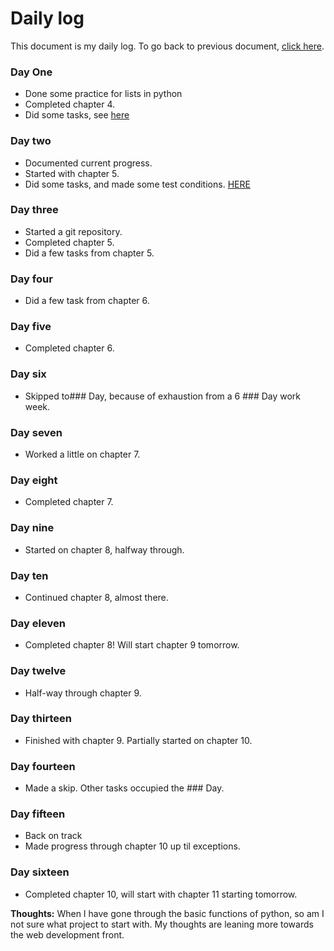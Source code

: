 # Daily log

This document is my daily log.
To go back to previous document, [click here](/README.md).

### Day One
- Done some practice for lists in python
- Completed chapter 4.
- Did some tasks, see [here](/List_practice/)

### Day two
- Documented current progress.
- Started with chapter 5.
- Did some tasks, and made some test conditions. [HERE](/Condition_testing/)

### Day three

- Started a git repository.
- Completed chapter 5.
- Did a few tasks from chapter 5.

### Day four

- Did a few task from chapter 6.


### Day five

- Completed chapter 6.

### Day six

- Skipped to### Day, because of exhaustion from a 6 ### Day work week.

### Day seven

- Worked a little on chapter 7.

### Day eight

- Completed chapter 7.

### Day nine

- Started on chapter 8, halfway through.

### Day ten

- Continued chapter 8, almost there.

### Day eleven

- Completed chapter 8! Will start chapter 9 tomorrow.

### Day twelve

- Half-way through chapter 9.

### Day thirteen

- Finished with chapter 9. Partially started on chapter 10.

### Day fourteen

- Made a skip. Other tasks occupied the ### Day.

### Day fifteen

- Back on track
- Made progress through chapter 10 up til exceptions.

### Day sixteen

- Completed chapter 10, will start with chapter 11 starting tomorrow.

**Thoughts:** When I have gone through the basic functions of python, so am I not sure what project to start with.
My thoughts are leaning more towards the web development front.